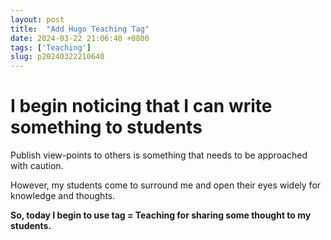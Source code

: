 ```yaml
---
layout: post
title:  "Add Hugo Teaching Tag"
date: 2024-03-22 21:06:40 +0800
tags: ['Teaching']
slug: p20240322210640
---
```


#  I begin noticing that I can write something to students

Publish view-points to others  is something that needs to be approached with caution.

However, my students come to surround me and open their eyes widely for knowledge and thoughts.

**So, today I begin to use tag = Teaching for sharing some thought to my students.**



